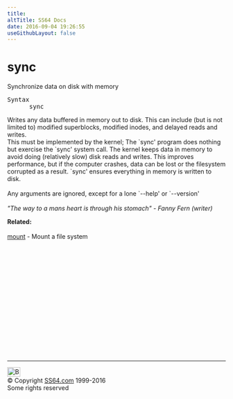 ```yaml
---
title:
altTitle: SS64 Docs
date: 2016-09-04 19:26:55
useGithubLayout: false
---
```

<!-- #BeginLibraryItem "/Library/head_bash.lbi" --><!-- #EndLibraryItem --><h1>sync</h1> 
<p>Synchronize data on disk with memory</p>
<pre>Syntax
      sync</pre>
<p>Writes any data buffered in memory out to disk. This can include 
  (but is not limited to) modified superblocks, modified inodes, and delayed reads 
  and writes. <br>
  This must be implemented by the kernel; The `sync' program does nothing but 
  exercise the `sync' system call. The kernel keeps data in memory to avoid doing 
  (relatively slow) disk reads and writes. This improves performance, but if the 
  computer crashes, data can be lost or the filesystem corrupted as a result. 
  `sync' ensures everything in memory is written to disk. <br>
  <br>
  Any arguments are ignored, except for a lone `--help' or `--version'<br>
  <br>
  <i class="quote">"The way to a mans heart is through his stomach" - Fanny 
  Fern (writer) </i> </p>
<p><b>Related:</b><br>
<br>
<a href="mount.html">mount</a> - Mount a file system</p><!-- #BeginLibraryItem "/Library/foot_bash.lbi" --><p>
<!-- bash300 -->
<ins class="adsbygoogle" style="display:inline-block;width:300px;height:250px" data-ad-client="ca-pub-6140977852749469" data-ad-slot="4615356305"></ins>
<script>
(adsbygoogle = window.adsbygoogle || []).push({});
</script></p>
<hr>
<div id="bl" class="footer"><a href="sync.html#"><img src="../images/top.png" width="30" height="22" alt="Back to the Top"></a></div>
<div id="br" class="footer, tagline">© Copyright <a href="http://ss64.com/">SS64.com</a> 1999-2016<br>
Some rights reserved</div><!-- #EndLibraryItem -->

